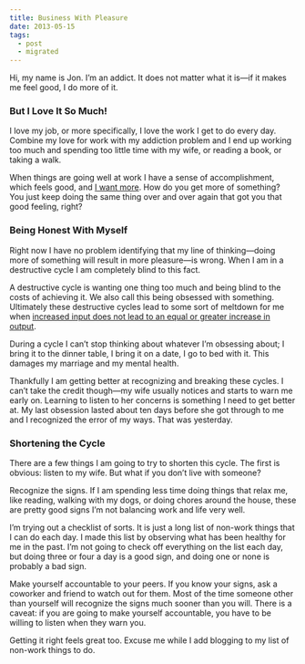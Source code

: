 ```yaml
---
title: Business With Pleasure
date: 2013-05-15
tags:
  - post
  - migrated
---
```


Hi, my name is Jon. I’m an addict. It does not matter what it is—if it makes me feel good, I do more of it.

### But I Love It So Much!

I love my job, or more specifically, I love the work I get to do every day. Combine my love for work with my addiction problem and I end up working too much and spending too little time with my wife, or reading a book, or taking a walk.

When things are going well at work I have a sense of accomplishment, which feels good, and [I want more](http://www.youtube.com/watch?v=48-tcRiBNj4). How do you get more of something? You just keep doing the same thing over and over again that got you that good feeling, right?

### Being Honest With Myself

Right now I have no problem identifying that my line of thinking—doing more of something will result in more pleasure—is wrong. When I am in a destructive cycle I am completely blind to this fact.

A destructive cycle is wanting one thing too much and being blind to the costs of achieving it. We also call this being obsessed with something. Ultimately these destructive cycles lead to some sort of meltdown for me when [increased input does not lead to an equal or greater increase in output](http://en.wikipedia.org/wiki/Diminishing_returns).

During a cycle I can’t stop thinking about whatever I’m obsessing about; I bring it to the dinner table, I bring it on a date, I go to bed with it. This damages my marriage and my mental health.

Thankfully I am getting better at recognizing and breaking these cycles. I can’t take the credit though—my wife usually notices and starts to warn me early on. Learning to listen to her concerns is something I need to get better at. My last obsession lasted about ten days before she got through to me and I recognized the error of my ways. That was yesterday.

### Shortening the Cycle

There are a few things I am going to try to shorten this cycle. The first is obvious: listen to my wife. But what if you don’t live with someone?

Recognize the signs. If I am spending less time doing things that relax me, like reading, walking with my dogs, or doing chores around the house, these are pretty good signs I’m not balancing work and life very well.

I’m trying out a checklist of sorts. It is just a long list of non-work things that I can do each day. I made this list by observing what has been healthy for me in the past. I’m not going to check off everything on the list each day, but doing three or four a day is a good sign, and doing one or none is probably a bad sign.

Make yourself accountable to your peers. If you know your signs, ask a coworker and friend to watch out for them. Most of the time someone other than yourself will recognize the signs much sooner than you will. There is a caveat: if you are going to make yourself accountable, you have to be willing to listen when they warn you.

Getting it right feels great too. Excuse me while I add blogging to my list of non-work things to do.
